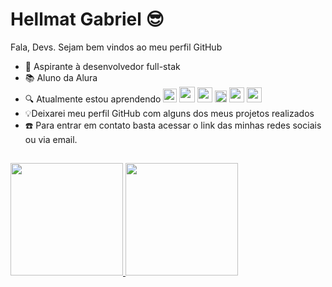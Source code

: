# Hellmat Gabriel 😎 
 Fala, Devs. Sejam bem vindos ao meu perfil GitHub 

- 🔭 Aspirante à desenvolvedor full-stak 
- 📚 Aluno da Alura
- 🔍 Atualmente estou aprendendo <img loading="lazy" src="https://cdn.jsdelivr.net/gh/devicons/devicon/icons/git/git-original.svg" width="22" height="22"/> <img src="https://cdn.jsdelivr.net/gh/devicons/devicon@latest/icons/css3/css3-original-wordmark.svg" width="25" heigth="25"/> <img loading="lazy" src="https://cdn.jsdelivr.net/gh/devicons/devicon@latest/icons/html5/html5-original-wordmark.svg" width="24" heigth="24"/> <img loading="lazy" src="https://cdn.jsdelivr.net/gh/devicons/devicon@latest/icons/javascript/javascript-original.svg" width="19" heigth="19"/> <img src="https://cdn.jsdelivr.net/gh/devicons/devicon@latest/icons/python/python-original.svg" width="24" heigth="24"/> <img src="https://cdn.jsdelivr.net/gh/devicons/devicon@latest/icons/githubcodespaces/githubcodespaces-original.svg" width="24" heigth="24"/>
- 💡Deixarei meu perfil GitHub com alguns dos meus projetos realizados
- ☎️ Para entrar em contato basta acessar o link das minhas redes sociais ou via email.

##
<div>
<a href="https://github.com/Hellamt">
<img loading="lazy" height="180em" src="https://github-readme-stats.vercel.app/api/top-langs/?username=Hellmat&layout=compact&langs_count=7&theme=dracula"/>
<img loading="lazy" height="180em" src="https://github-readme-stats.vercel.app/api?username=Hellmat&show_icons=true&theme=dracula&include_all_commits=true&count_private=true"/>
</div>
